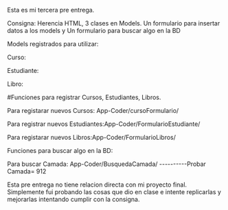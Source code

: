 Esta es mi tercera pre entrega.

Consigna: Herencia HTML, 3 clases en Models. Un formulario para insertar datos a los models y Un formulario para buscar algo en la BD

Models registrados para utilizar:

Curso:

Estudiante:

Libro:

#Funciones para registrar Cursos, Estudiantes, Libros.

Para registarar nuevos Cursos: App-Coder/cursoFormulario/

Para registrar nuevos Estudiantes:App-Coder/FormularioEstudiante/

Para registarar nuevos Libros:App-Coder/FormularioLibros/

Funciones para buscar algo en la BD:

Para buscar Camada: App-Coder/BusquedaCamada/ ----------Probar Camada= 912

Esta pre entrega no tiene relacion directa con mi proyecto final. Simplemente fui probando las cosas que dio en clase e intente replicarlas y mejorarlas intentando cumplir con la consigna.
